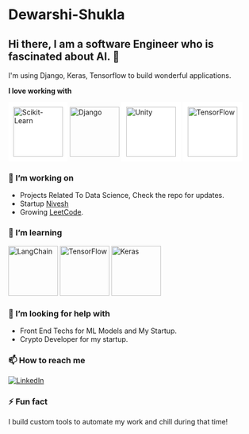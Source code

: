 # Dewarshi-Shukla
## Hi there, I am a software Engineer who is fascinated about AI. 👋

I'm using Django, Keras, Tensorflow to build wonderful applications.

**I love working with**

<div display="flex">
  <img src="https://i.ibb.co/yPVFrJW/scikit-learn.png" alt="Scikit-Learn" style="width: 100px; height: 100px; background-color: white; padding: 10px;"/>
  <img src="https://static.djangoproject.com/img/logos/django-logo-positive.png" alt="Django" style="width: 100px; height: 100px;"/>
  <img src="https://i.ibb.co/pK2XmbK/unity.png" alt="Unity" style="width: 100px; height: 100px; background-color: white; padding: 10px;"/>
  <img src="https://i.ibb.co/YjG0Dzn/tensorflow.png" alt="TensorFlow" style="width: 100px; height: 100px; background-color: white; padding: 10px;"/>
</div>

### 🔭 I’m working on

- Projects Related To Data Science, Check the repo for updates.
- Startup [Nivesh](https://github.com/Nivesh-Market)
- Growing [LeetCode](https://leetcode.com/shuklatushar89/).

### 🌱 I’m learning

<div display="flex">
  <img src="https://en.m.wikipedia.org/wiki/LangChain#/media/File%3ALangChain_logo.png" alt="LangChain" style="width: 100px; height: 100px;"/>
  <img src="https://upload.wikimedia.org/wikipedia/commons/thumb/a/ab/TensorFlow_logo.svg/512px-TensorFlow_logo.svg.png" alt="TensorFlow" style="width: 100px; height: 100px;"/>
  <img src="https://upload.wikimedia.org/wikipedia/commons/thumb/a/ae/Keras_logo.svg/180px-Keras_logo.svg.png" alt="Keras" style="width: 100px; height: 100px;"/>
</div>

### 🤔 I’m looking for help with

- Front End Techs for ML Models and My Startup.
- Crypto Developer for my startup.

### 📫 How to reach me

<div display="flex">
  <a href="https://www.linkedin.com/in/dewarshi-shukla-16072001/">
    <img src="https://img.shields.io/badge/linkedin-%230077B5.svg?style=for-the-badge&logo=linkedin&logoColor=white" alt="LinkedIn"/>
  </a>
</div>

### ⚡ Fun fact

I build custom tools to automate my work and chill during that time!
